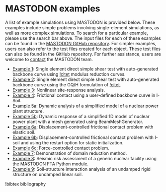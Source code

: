 # MASTODON examples

A list of example simulations using MASTODON is provided below. These examples include simple problems involving single-element simulations, as well as more complex simulations. To search for a particular example, please use the search bar above. The input files for each of these examples can be found in the [MASTODON GitHub repository](https://github.com/idaholab/mastodon). For simpler examples, users can also refer to the test files created for each object. These test files can also be found in the GitHub repository. For further assistance, users are welcome to [contact](/contact_us.md) the MASTODON team.

- [Example 1](examples/example1.md): Single element direct simple shear test with auto-generated backbone curve using [!citet](darendeli2001development) modulus reduction curves.
- [Example 2](examples/example2.md): Single element direct simple shear test with auto-generated backbone curve using the GQ/H formulation of [!citet](groholski2016simplified).
- [Example 3](examples/example3.md): Nonlinear site-response analysis.
- [Example 4](examples/example4.md): Frictional contact using a user-defined backbone curve in I-Soil.
- [Example 5a](examples/example5a.md): Dynamic analysis of a simplified model of a nuclear power plant structure.
- [Example 5b](examples/example5b.md): Dynamic response of a simplified 1D model of nuclear power plant with a mesh generated using BeamMeshGenerator.
- [Example 6a](examples/example6a.md): Displacement-controlled frictional contact problem with elastic soil.
- [Example 6b](examples/example6b.md): Displacement-controlled frictional contact problem with I-soil and using the restart option for static initialization.
- [Example 6c](examples/example6c.md): Force-controlled contact problem.
- [Example 7](examples/example7.md): Demonstration of domain reduction method.
- [Example 8](examples/example8.md): Seismic risk assessment of a generic nuclear facility using the MASTODON FTA Python module.
- [Example 9](examples/example9.md): Soil-structure interaction analysis of an undamped rigid structure on undamped linear soil.


!bibtex bibliography
